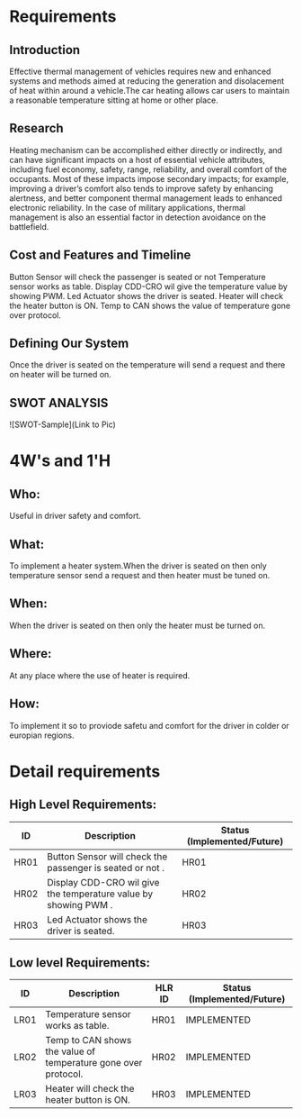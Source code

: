 # Requirements
## Introduction
 Effective thermal management of vehicles requires new and enhanced systems and methods aimed at reducing the generation and disolacement of heat within around a vehicle.The car heating allows car users to maintain a reasonable temperature sitting at home or other place.

## Research
 Heating mechanism can be accomplished either directly or indirectly, and can have significant impacts on a host of essential vehicle attributes, including fuel economy, safety, range, reliability, and overall comfort of the occupants. Most of these impacts impose secondary impacts; for example, improving a driver’s comfort also tends to improve safety by enhancing alertness, and better component thermal management leads to enhanced electronic reliability. In the case of military applications, thermal management is also an essential factor in detection avoidance on the battlefield. 
## Cost and Features and Timeline
Button Sensor will check the passenger is seated or not
Temperature sensor works as table.
Display CDD-CRO wil give the temperature value by showing PWM.
Led Actuator shows the driver is seated. 
 Heater will check the heater button is ON.
 Temp to CAN shows the value of temperature gone over protocol.

## Defining Our System
Once the driver is seated on the temperature will send a request and there on heater will be turned on.
   
## SWOT ANALYSIS
![SWOT-Sample](Link to Pic)

# 4W&#39;s and 1&#39;H

## Who:
Useful in driver safety and comfort.

## What:

To implement a heater system.When the driver is seated on then only temperature sensor send a request and then heater must be tuned on.

## When:

When the driver is seated on then only the heater must be turned on.

## Where:

At any place where the use of heater is required.

## How:

To implement it so to proviode safetu and comfort for the driver in colder or europian regions.

# Detail requirements
## High Level Requirements:
| ID | Description |   Status (Implemented/Future) |
| ------ | --------- |   ----- |
| HR01 |Button Sensor will check the passenger is seated or not .| HR01 | IMPLEMENTED |
| HR02 | Display CDD-CRO wil give the temperature value by showing PWM . | HR02 |  IMPLEMENTED  |
| HR03 |Led Actuator shows the driver is seated. | HR03 |  IMPLEMENTED  |


##  Low level Requirements:
| ID | Description | HLR ID | Status (Implemented/Future) |
| ------ | --------- | ------ | ----- |
| LR01 | Temperature sensor works as table.| HR01 | IMPLEMENTED |
| LR02 | Temp to CAN shows the value of temperature gone over protocol. | HR02 |  IMPLEMENTED  |
| LR03 |Heater will check the heater button is ON.| HR03 |  IMPLEMENTED  |
